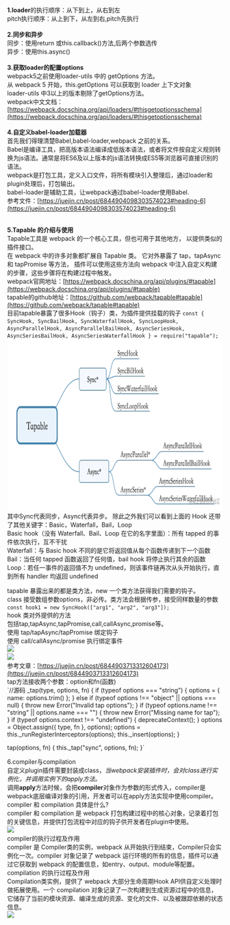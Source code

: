 **1.loader**的执行顺序：从下到上，从右到左<br>
 pitch执行顺序：从上到下，从左到右,pitch先执行<br><br>
**2.同步和异步**<br>
 同步：使用return 或this.callback()方法,后两个参数选传<br>
 异步：使用this.async()<br><br>
**3.获取loader的配置options**<br>
webpack5之前使用loader-utils 中的 getOptions 方法。<br>
从 webpack 5 开始，this.getOptions 可以获取到 loader 上下文对象<br>
loader-utils 中3以上的版本剔除了getOptions方法。<br>
webpack中文文档：[https://webpack.docschina.org/api/loaders/#thisgetoptionsschema](https://webpack.docschina.org/api/loaders/#thisgetoptionsschema) <br><br>
**4.自定义babel-loader加载器**<br>
首先我们得理清楚Babel,babel-loader,webpack 之前的关系。<br>
Babel是编译工具，把高版本语法编译成低版本语法，或者将文件按自定义规则转换为js语法。通常是将ES6及以上版本的js语法转换成ES5等浏览器可直接识别的语法。<br>
webpack是打包工具，定义入口文件，将所有模块引入整理后，通过loader和plugin处理后，打包输出。<br>
babel-loader是辅助工具，让webpack通过babel-loader使用Babel.<br>
参考文件：[https://juejin.cn/post/6844904098303574023#heading-6](https://juejin.cn/post/6844904098303574023#heading-6) <br><br>

**5.Tapable 的介绍与使用**<br>
Tapable工具是 webpack 的一个核心工具，但也可用于其他地方， 以提供类似的插件接口。<br>
在 webpack 中的许多对象都扩展自 Tapable 类。 它对外暴露了 tap，tapAsync 和 tapPromise 等方法， 插件可以使用这些方法向 webpack 中注入自定义构建的步骤，这些步骤将在构建过程中触发。<br>
webpack官网地址：[https://webpack.docschina.org/api/plugins/#tapable](https://webpack.docschina.org/api/plugins/#tapable) <br>
tapable的github地址：[https://github.com/webpack/tapable#tapable](https://github.com/webpack/tapable#tapable) <br>
目前tapable暴露了很多Hook（钩子）类，为插件提供挂载的钩子
`const {
  SyncHook,
  SyncBailHook,
  SyncWaterfallHook,
  SyncLoopHook,
  AsyncParallelHook,
  AsyncParallelBailHook,
  AsyncSeriesHook,
  AsyncSeriesBailHook,
  AsyncSeriesWaterfallHook
} = require("tapable");` <br>
<img height="400" src="https://github.com/seapack-hub/webpack-loader-plugin/blob/master/public/images/img.png" width="600"/><br>
其中Sync代表同步，Async代表异步。 除此之外我们可以看到上面的 Hook 还带了其他关键字：Basic，Waterfall，Bail，Loop<br>
Basic hook（没有 Waterfall、Bail、Loop 在它的名字里面）：所有 tapped 的事件依次执行，互不干扰 <br>
Waterfall：与 Basic hook 不同的是它将返回值从每个函数传递到下一个函数 <br>
Bail：当任何 tapped 函数返回了任何值，bail hook 将停止执行其余的函数 <br>
Loop：若任一事件的返回值不为 undefined，则该事件链再次从头开始执行，直到所有 handler 均返回 undefined <br>

tapable 暴露出来的都是类方法，new 一个类方法获得我们需要的钩子。<br>
class 接受数组参数options，非必传。类方法会根据传参，接受同样数量的参数<br>
`const hook1 = new SyncHook(["arg1", "arg2", "arg3"]);` <br>
hook 类对外提供的方法 <br>
包括tap,tapAsync,tapPromise,call,callAsync,promise等。<br>
使用 tap/tapAsync/tapPromise 绑定钩子<br>
使用 call/callAsync/promise 执行绑定事件<br>
![](E:\我的代码\前端学习项目\webpack-loader-plugin\public\images\img_1.png) <br>
![](E:\我的代码\前端学习项目\webpack-loader-plugin\public\images\img_2.png) <br>
参考文章：[https://juejin.cn/post/6844903713312604173](https://juejin.cn/post/6844903713312604173) <br>
tap方法接收两个参数：option和fn(函数)<br>
`//源码
_tap(type, options, fn) {
	if (typeof options === "string") {
		options = {
		  name: options.trim()
	    };
	} else if (typeof options !== "object" || options === null) {
	  throw new Error("Invalid tap options");
	}
	if (typeof options.name !== "string" || options.name === "") {
	  throw new Error("Missing name for tap");
	}
	if (typeof options.context !== "undefined") {
	  deprecateContext();
	}
	options = Object.assign({ type, fn }, options);
	options = this._runRegisterInterceptors(options);
	this._insert(options);
}

tap(options, fn) {
    this._tap("sync", options, fn);
}` <br>

6.compiler与compilation  <br>
自定义plugin插件需要封装成class，_当webpack安装插件时，会对class进行实例化，并调用实例下的apply方法。_<br>
调用**apply**方法时候，会把**compiler**对象作为参数的形式传入，compiler是webpack底层编译对象的引用，开发者可以在apply方法实现中使用compiler。<br>
compiler 和 compilation 具体是什么?<br>
compiler 和 compilation 是 webpack 打包构建过程中的核心对象，记录着打包的关键信息，并提供打包流程中对应的钩子供开发者在plugin中使用。<br>
![](E:\我的代码\前端学习项目\webpack-loader-plugin\public\images\img_3.png) <br>
compiler的执行过程及作用<br>
compiler 是 Compiler类的实例，webpack 从开始执行到结束，Compiler只会实例化一次。compiler 对象记录了 webpack 运行环境的所有的信息，插件可以通过它获取到 webpack 的配置信息，如entry、output、module等配置。<br>
compilation 的执行过程及作用<br>
Compilation类实例，提供了 webpack 大部分生命周期Hook API供自定义处理时做拓展使用。一个 compilation 对象记录了一次构建到生成资源过程中的信息，它储存了当前的模块资源、编译生成的资源、变化的文件、以及被跟踪依赖的状态信息。<br>
![](E:\我的代码\前端学习项目\webpack-loader-plugin\public\images\img_4.png)


 
